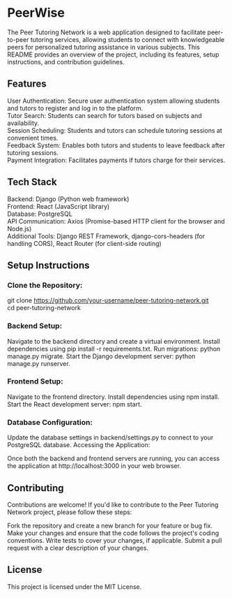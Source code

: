 # PeerWise

The Peer Tutoring Network is a web application designed to facilitate peer-to-peer tutoring services, allowing students to connect with knowledgeable peers for personalized tutoring assistance in various subjects. This README provides an overview of the project, including its features, setup instructions, and contribution guidelines.

## Features

User Authentication: Secure user authentication system allowing students and tutors to register and log in to the platform.\
Tutor Search: Students can search for tutors based on subjects and availability.\
Session Scheduling: Students and tutors can schedule tutoring sessions at convenient times.\
Feedback System: Enables both tutors and students to leave feedback after tutoring sessions.\
Payment Integration: Facilitates payments if tutors charge for their services.

## Tech Stack

Backend: Django (Python web framework)\
Frontend: React (JavaScript library)\
Database: PostgreSQL\
API Communication: Axios (Promise-based HTTP client for the browser and Node.js)\
Additional Tools: Django REST Framework, django-cors-headers (for handling CORS), React Router (for client-side routing)

## Setup Instructions

### Clone the Repository:

git clone https://github.com/your-username/peer-tutoring-network.git \
cd peer-tutoring-network

### Backend Setup:

Navigate to the backend directory and create a virtual environment.
Install dependencies using pip install -r requirements.txt.
Run migrations: python manage.py migrate.
Start the Django development server: python manage.py runserver.

### Frontend Setup:

Navigate to the frontend directory.
Install dependencies using npm install.
Start the React development server: npm start.

### Database Configuration:

Update the database settings in backend/settings.py to connect to your PostgreSQL database.
Accessing the Application:

Once both the backend and frontend servers are running, you can access the application at http://localhost:3000 in your web browser.

## Contributing

Contributions are welcome! If you'd like to contribute to the Peer Tutoring Network project, please follow these steps:

Fork the repository and create a new branch for your feature or bug fix.
Make your changes and ensure that the code follows the project's coding conventions.
Write tests to cover your changes, if applicable.
Submit a pull request with a clear description of your changes.

## License

This project is licensed under the MIT License.
